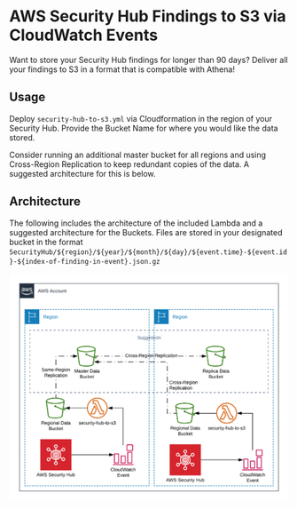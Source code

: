 # AWS Security Hub Findings to S3 via CloudWatch Events
Want to store your Security Hub findings for longer than 90 days? Deliver all your findings to S3 in a format that is compatible with Athena!

## Usage
Deploy `security-hub-to-s3.yml` via Cloudformation in the region of your Security Hub. Provide the Bucket Name for where you would like the data stored.

Consider running an additional master bucket for all regions and using Cross-Region Replication to keep redundant copies of the data. A suggested architecture for this is below.

## Architecture
The following includes the architecture of the included Lambda and a suggested architecture for the Buckets.
Files are stored in your designated bucket in the format `SecurityHub/${region}/${year}/${month}/${day}/${event.time}-${event.id}-${index-of-finding-in-event}.json.gz`

![Security Hub to S3 Architecture](img/arch.png)